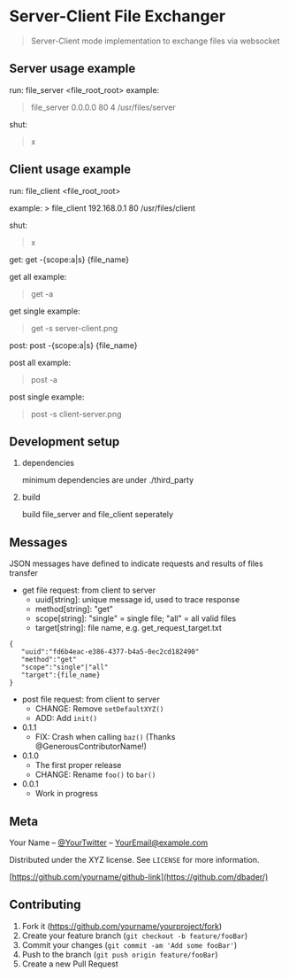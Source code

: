 # Server-Client File Exchanger 
> Server-Client mode implementation to exchange files via websocket

## Server usage example

run: file_server <host> <port> <threads> <file_root_root>
example: 
> file_server 0.0.0.0 80 4 /usr/files/server


shut: 
>x


## Client usage example

run: file_client <host> <port> <file_root_root>

example: > file_client 192.168.0.1 80 /usr/files/client

shut: 
>x

get: get -{scope:a|s} {file_name}

get all example: 
>get -a

get single example: 
>get -s server-client.png


post: post -{scope:a|s} {file_name}

post all example:
>post -a

post single example:
>post -s client-server.png


## Development setup

1. dependencies

   minimum dependencies are under ./third_party

2. build

   build file_server and file_client seperately


## Messages

JSON messages have defined to indicate requests and results of files transfer

* get file request: from client to server
   * uuid[string]: unique message id, used to trace response
   * method[string]: "get"
   * scope[string]: "single" = single file; "all" = all valid files
   * target[string]: file name, e.g. get_request_target.txt
 ```
{
	"uuid":"fd6b4eac-e386-4377-b4a5-0ec2cd182490"
	"method":"get"
	"scope":"single"|"all"
	"target":{file_name}
}
 ```

* post file request: from client to server
    * CHANGE: Remove `setDefaultXYZ()`
    * ADD: Add `init()`
* 0.1.1
    * FIX: Crash when calling `baz()` (Thanks @GenerousContributorName!)
* 0.1.0
    * The first proper release
    * CHANGE: Rename `foo()` to `bar()`
* 0.0.1
    * Work in progress

## Meta

Your Name – [@YourTwitter](https://twitter.com/dbader_org) – YourEmail@example.com

Distributed under the XYZ license. See ``LICENSE`` for more information.

[https://github.com/yourname/github-link](https://github.com/dbader/)

## Contributing

1. Fork it (<https://github.com/yourname/yourproject/fork>)
2. Create your feature branch (`git checkout -b feature/fooBar`)
3. Commit your changes (`git commit -am 'Add some fooBar'`)
4. Push to the branch (`git push origin feature/fooBar`)
5. Create a new Pull Request

<!-- Markdown link & img dfn's -->
[npm-image]: https://img.shields.io/npm/v/datadog-metrics.svg?style=flat-square
[npm-url]: https://npmjs.org/package/datadog-metrics
[npm-downloads]: https://img.shields.io/npm/dm/datadog-metrics.svg?style=flat-square
[travis-image]: https://img.shields.io/travis/dbader/node-datadog-metrics/master.svg?style=flat-square
[travis-url]: https://travis-ci.org/dbader/node-datadog-metrics
[wiki]: https://github.com/yourname/yourproject/wiki
